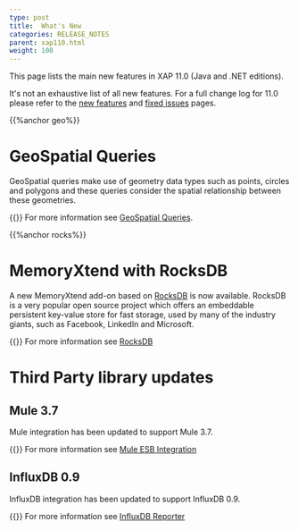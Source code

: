 ```yaml
---
type: post
title:  What's New
categories: RELEASE_NOTES
parent: xap110.html
weight: 100
---
```


This page lists the main new features in XAP 11.0 (Java and .NET editions).

It's not an exhaustive list of all new features. For a full change log for 11.0 please refer to the [new features](./110new-features.html) and [fixed issues](./110fixed-issues.html) pages.

{{%anchor geo%}}

# GeoSpatial Queries

GeoSpatial queries make use of geometry data types such as points, circles and polygons and these queries consider the spatial relationship between these geometries. 

{{<infosign>}} For more information see [GeoSpatial Queries](/xap110/geospatial.html).

{{%anchor rocks%}}

# MemoryXtend with RocksDB

A new MemoryXtend add-on based on [RocksDB](http://rocksdb.org/) is now available. RocksDB is a very popular open source project which offers an embeddable persistent key-value store for fast storage, used by many of the industry giants, such as Facebook, LinkedIn and Microsoft.

{{<infosign>}} For more information see [RocksDB](/xap110adm/memoryxtend-rocksdb-ssd.html)

# Third Party library updates

## Mule 3.7

Mule integration has been updated to support Mule 3.7.

{{<infosign>}} For more information see [Mule ESB Integration](/xap110/mule-esb.html)

## InfluxDB 0.9

InfluxDB integration has been updated to support InfluxDB 0.9.

{{<infosign>}} For more information see [InfluxDB Reporter](/xap110adm/metrics-influxdb-reporter.html)
